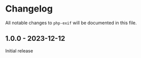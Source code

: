 # Changelog

All notable changes to `php-exif` will be documented in this file.

## 1.0.0 - 2023-12-12

Initial release
